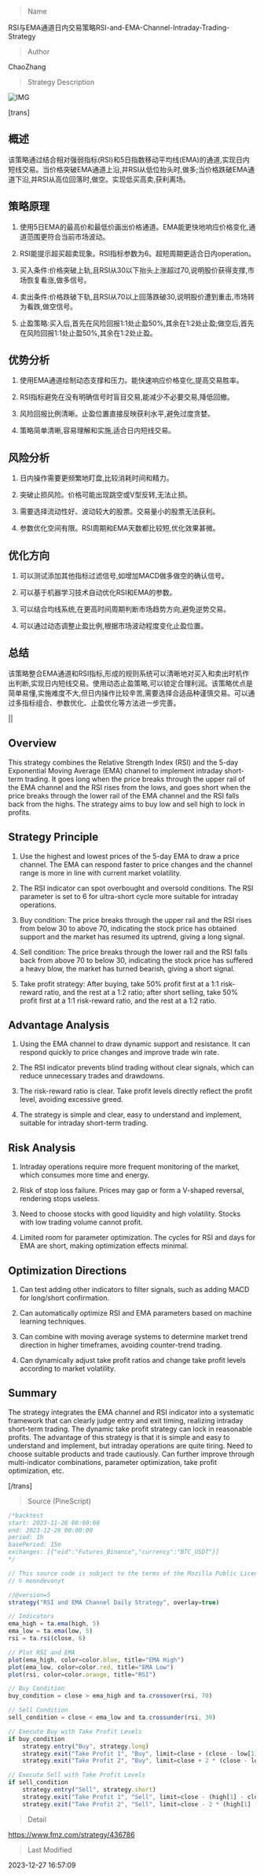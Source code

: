 
> Name

RSI与EMA通道日内交易策略RSI-and-EMA-Channel-Intraday-Trading-Strategy

> Author

ChaoZhang

> Strategy Description

![IMG](https://www.fmz.com/upload/asset/136367159039e37e2d8.png)

[trans]

## 概述

该策略通过结合相对强弱指标(RSI)和5日指数移动平均线(EMA)的通道,实现日内短线交易。当价格突破EMA通道上沿,并RSI从低位抬头时,做多;当价格跌破EMA通道下沿,并RSI从高位回落时,做空。实现低买高卖,获利离场。

## 策略原理

1. 使用5日EMA的最高价和最低价画出价格通道。EMA能更快地响应价格变化,通道范围更符合当前市场波动。

2. RSI能提示超买超卖现象。RSI指标参数为6。超短周期更适合日内operation。

3. 买入条件:价格突破上轨,且RSI从30以下抬头上涨超过70,说明股价获得支撑,市场恢复看涨,做多信号。

4. 卖出条件:价格跌破下轨,且RSI从70以上回落跌破30,说明股价遭到重击,市场转为看跌,做空信号。

5. 止盈策略:买入后,首先在风险回报1:1处止盈50%,其余在1:2处止盈;做空后,首先在风险回报1:1处止盈50%,其余在1:2处止盈。

## 优势分析

1. 使用EMA通道绘制动态支撑和压力。能快速响应价格变化,提高交易胜率。

2. RSI指标避免在没有明确信号时盲目交易,能减少不必要交易,降低回撤。 

3. 风险回报比例清晰。止盈位置直接反映获利水平,避免过度贪婪。

4. 策略简单清晰,容易理解和实施,适合日内短线交易。

## 风险分析

1. 日内操作需要更频繁地盯盘,比较消耗时间和精力。

2. 突破止损风险。价格可能出现跳空或V型反转,无法止损。

3. 需要选择流动性好、波动较大的股票。交易量小的股票无法获利。

4. 参数优化空间有限。RSI周期和EMA天数都比较短,优化效果甚微。

## 优化方向 

1. 可以测试添加其他指标过滤信号,如增加MACD做多做空的确认信号。

2. 可以基于机器学习技术自动优化RSI和EMA的参数。

3. 可以结合均线系统,在更高时间周期判断市场趋势方向,避免逆势交易。

4. 可以通过动态调整止盈比例,根据市场波动程度变化止盈位置。

## 总结

该策略整合EMA通道和RSI指标,形成的规则系统可以清晰地对买入和卖出时机作出判断,实现日内短线交易。使用动态止盈策略,可以锁定合理利润。该策略优点是简单易懂,实施难度不大,但日内操作比较辛苦,需要选择合适品种谨慎交易。可以通过多指标组合、参数优化、止盈优化等方法进一步完善。

||


## Overview

This strategy combines the Relative Strength Index (RSI) and the 5-day Exponential Moving Average (EMA) channel to implement intraday short-term trading. It goes long when the price breaks through the upper rail of the EMA channel and the RSI rises from the lows, and goes short when the price breaks through the lower rail of the EMA channel and the RSI falls back from the highs. The strategy aims to buy low and sell high to lock in profits.

## Strategy Principle  

1. Use the highest and lowest prices of the 5-day EMA to draw a price channel. The EMA can respond faster to price changes and the channel range is more in line with current market volatility.

2. The RSI indicator can spot overbought and oversold conditions. The RSI parameter is set to 6 for ultra-short cycle more suitable for intraday operations.

3. Buy condition: The price breaks through the upper rail and the RSI rises from below 30 to above 70, indicating the stock price has obtained support and the market has resumed its uptrend, giving a long signal.

4. Sell condition: The price breaks through the lower rail and the RSI falls back from above 70 to below 30, indicating the stock price has suffered a heavy blow, the market has turned bearish, giving a short signal.

5. Take profit strategy: After buying, take 50% profit first at a 1:1 risk-reward ratio, and the rest at a 1:2 ratio; after short selling, take 50% profit first at a 1:1 risk-reward ratio, and the rest at a 1:2 ratio.

## Advantage Analysis

1. Using the EMA channel to draw dynamic support and resistance. It can respond quickly to price changes and improve trade win rate. 

2. The RSI indicator prevents blind trading without clear signals, which can reduce unnecessary trades and drawdowns.

3. The risk-reward ratio is clear. Take profit levels directly reflect the profit level, avoiding excessive greed.  

4. The strategy is simple and clear, easy to understand and implement, suitable for intraday short-term trading.

## Risk Analysis

1. Intraday operations require more frequent monitoring of the market, which consumes more time and energy.

2. Risk of stop loss failure. Prices may gap or form a V-shaped reversal, rendering stops useless.  

3. Need to choose stocks with good liquidity and high volatility. Stocks with low trading volume cannot profit.

4. Limited room for parameter optimization. The cycles for RSI and days for EMA are short, making optimization effects minimal.

## Optimization Directions

1. Can test adding other indicators to filter signals, such as adding MACD for long/short confirmation.

2. Can automatically optimize RSI and EMA parameters based on machine learning techniques. 

3. Can combine with moving average systems to determine market trend direction in higher timeframes, avoiding counter-trend trading.

4. Can dynamically adjust take profit ratios and change take profit levels according to market volatility.

## Summary

The strategy integrates the EMA channel and RSI indicator into a systematic framework that can clearly judge entry and exit timing, realizing intraday short-term trading. The dynamic take profit strategy can lock in reasonable profits. The advantage of this strategy is that it is simple and easy to understand and implement, but intraday operations are quite tiring. Need to choose suitable products and trade cautiously. Can further improve through multi-indicator combinations, parameter optimization, take profit optimization, etc.

[/trans]



> Source (PineScript)

``` javascript
/*backtest
start: 2023-11-26 00:00:00
end: 2023-12-26 00:00:00
period: 1h
basePeriod: 15m
exchanges: [{"eid":"Futures_Binance","currency":"BTC_USDT"}]
*/

// This source code is subject to the terms of the Mozilla Public License 2.0 at https://mozilla.org/MPL/2.0/
// © moondevonyt

//@version=5
strategy("RSI and EMA Channel Daily Strategy", overlay=true)

// Indicators
ema_high = ta.ema(high, 5)
ema_low = ta.ema(low, 5)
rsi = ta.rsi(close, 6)

// Plot RSI and EMA
plot(ema_high, color=color.blue, title="EMA High")
plot(ema_low, color=color.red, title="EMA Low")
plot(rsi, color=color.orange, title="RSI")

// Buy Condition
buy_condition = close > ema_high and ta.crossover(rsi, 70)

// Sell Condition
sell_condition = close < ema_low and ta.crossunder(rsi, 30)

// Execute Buy with Take Profit Levels
if buy_condition
    strategy.entry("Buy", strategy.long)
    strategy.exit("Take Profit 1", "Buy", limit=close + (close - low[1]))
    strategy.exit("Take Profit 2", "Buy", limit=close + 2 * (close - low[1]))

// Execute Sell with Take Profit Levels
if sell_condition
    strategy.entry("Sell", strategy.short)
    strategy.exit("Take Profit 1", "Sell", limit=close - (high[1] - close))
    strategy.exit("Take Profit 2", "Sell", limit=close - 2 * (high[1] - close))
```

> Detail

https://www.fmz.com/strategy/436786

> Last Modified

2023-12-27 16:57:09
